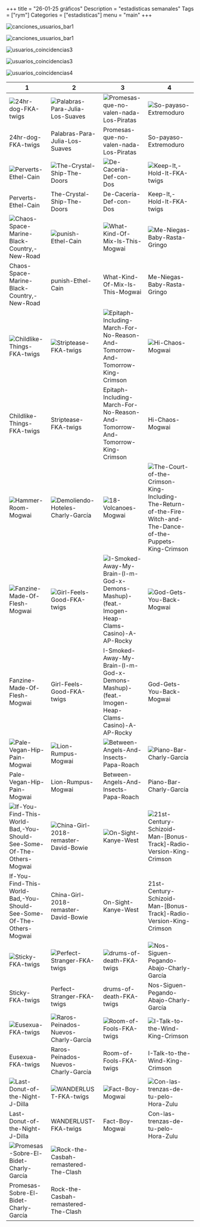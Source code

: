 +++
title = "26-01-25 gráficos"
Description = "estadisticas semanales"
Tags = ["rym"]
Categories = ["estadisticas"]
menu = "main"
+++
<!--more-->



![canciones_usuarios_bar1](/rym/graficos/26-01-25/canciones_usuarios_bar.png)


![canciones_usuarios_bar1](/graficos/26-01-25/canciones_usuarios_bar.png)

![usuarios_coincidencias3](graficos/26-01-25/usuarios_coincidencias_apiladas.png)


![usuarios_coincidencias3](/graficos/26-01-25/usuarios_coincidencias_apiladas.png)



![usuarios_coincidencias4](../graficos/26-01-25/usuarios_coincidencias_apiladas.png)



| 1 | 2 | 3 | 4 |
|---|---|---|---|
| ![24hr-dog-FKA-twigs](/graficos/26-01-25/24hr-dog-FKA-twigs.png) | ![Palabras-Para-Julia-Los-Suaves](/graficos/26-01-25/Palabras-Para-Julia-Los-Suaves.png) | ![Promesas-que-no-valen-nada-Los-Piratas](/graficos/26-01-25/Promesas-que-no-valen-nada-Los-Piratas.png) | ![So-payaso-Extremoduro](/graficos/26-01-25/So-payaso-Extremoduro.png) |
| 24hr-dog-FKA-twigs | Palabras-Para-Julia-Los-Suaves | Promesas-que-no-valen-nada-Los-Piratas | So-payaso-Extremoduro |
| ![Perverts-Ethel-Cain](/graficos/26-01-25/Perverts-Ethel-Cain.png) | ![The-Crystal-Ship-The-Doors](/graficos/26-01-25/The-Crystal-Ship-The-Doors.png) | ![De-Cacería-Def-con-Dos](/graficos/26-01-25/De-Cacería-Def-con-Dos.png) | ![Keep-It,-Hold-It-FKA-twigs](/graficos/26-01-25/Keep-It,-Hold-It-FKA-twigs.png) |
| Perverts-Ethel-Cain | The-Crystal-Ship-The-Doors | De-Cacería-Def-con-Dos | Keep-It,-Hold-It-FKA-twigs |
| ![Chaos-Space-Marine-Black-Country,-New-Road](/graficos/26-01-25/Chaos-Space-Marine-Black-Country,-New-Road.png) | ![punish-Ethel-Cain](/graficos/26-01-25/punish-Ethel-Cain.png) | ![What-Kind-Of-Mix-Is-This-Mogwai](/graficos/26-01-25/What-Kind-Of-Mix-Is-This-Mogwai.png) | ![Me-Niegas-Baby-Rasta-Gringo](/graficos/26-01-25/Me-Niegas-Baby-Rasta-Gringo.png) |
| Chaos-Space-Marine-Black-Country,-New-Road | punish-Ethel-Cain | What-Kind-Of-Mix-Is-This-Mogwai | Me-Niegas-Baby-Rasta-Gringo |
| ![Childlike-Things-FKA-twigs](/graficos/26-01-25/Childlike-Things-FKA-twigs.png) | ![Striptease-FKA-twigs](/graficos/26-01-25/Striptease-FKA-twigs.png) | ![Epitaph-Including-March-For-No-Reason-And-Tomorrow-And-Tomorrow-King-Crimson](/graficos/26-01-25/Epitaph-Including-March-For-No-Reason-And-Tomorrow-And-Tomorrow-King-Crimson.png) | ![Hi-Chaos-Mogwai](/graficos/26-01-25/Hi-Chaos-Mogwai.png) |
| Childlike-Things-FKA-twigs | Striptease-FKA-twigs | Epitaph-Including-March-For-No-Reason-And-Tomorrow-And-Tomorrow-King-Crimson | Hi-Chaos-Mogwai |
| ![Hammer-Room-Mogwai](/graficos/26-01-25/Hammer-Room-Mogwai.png) | ![Demoliendo-Hoteles-Charly-García](/graficos/26-01-25/Demoliendo-Hoteles-Charly-García.png) | ![18-Volcanoes-Mogwai](/graficos/26-01-25/18-Volcanoes-Mogwai.png) | ![The-Court-of-the-Crimson-King-Including-The-Return-of-the-Fire-Witch-and-The-Dance-of-the-Puppets-King-Crimson](/graficos/26-01-25/The-Court-of-the-Crimson-King-Including-The-Return-of-the-Fire-Witch-and-The-Dance-of-the-Puppets-King-Crimson.png) |
| ![Fanzine-Made-Of-Flesh-Mogwai](/graficos/26-01-25/Fanzine-Made-Of-Flesh-Mogwai.png) | ![Girl-Feels-Good-FKA-twigs](/graficos/26-01-25/Girl-Feels-Good-FKA-twigs.png) | ![I-Smoked-Away-My-Brain-(I-m-God-x-Demons-Mashup)-(feat.-Imogen-Heap-Clams-Casino)-A-AP-Rocky](/graficos/26-01-25/I-Smoked-Away-My-Brain-(I-m-God-x-Demons-Mashup)-(feat.-Imogen-Heap-Clams-Casino)-A-AP-Rocky.png) | ![God-Gets-You-Back-Mogwai](/graficos/26-01-25/God-Gets-You-Back-Mogwai.png) |
| Fanzine-Made-Of-Flesh-Mogwai | Girl-Feels-Good-FKA-twigs | I-Smoked-Away-My-Brain-(I-m-God-x-Demons-Mashup)-(feat.-Imogen-Heap-Clams-Casino)-A-AP-Rocky | God-Gets-You-Back-Mogwai |
| ![Pale-Vegan-Hip-Pain-Mogwai](/graficos/26-01-25/Pale-Vegan-Hip-Pain-Mogwai.png) | ![Lion-Rumpus-Mogwai](/graficos/26-01-25/Lion-Rumpus-Mogwai.png) | ![Between-Angels-And-Insects-Papa-Roach](/graficos/26-01-25/Between-Angels-And-Insects-Papa-Roach.png) | ![Piano-Bar-Charly-García](/graficos/26-01-25/Piano-Bar-Charly-García.png) |
| Pale-Vegan-Hip-Pain-Mogwai | Lion-Rumpus-Mogwai | Between-Angels-And-Insects-Papa-Roach | Piano-Bar-Charly-García |
| ![If-You-Find-This-World-Bad,-You-Should-See-Some-Of-The-Others-Mogwai](/graficos/26-01-25/If-You-Find-This-World-Bad,-You-Should-See-Some-Of-The-Others-Mogwai.png) | ![China-Girl-2018-remaster-David-Bowie](/graficos/26-01-25/China-Girl-2018-remaster-David-Bowie.png) | ![On-Sight-Kanye-West](/graficos/26-01-25/On-Sight-Kanye-West.png) | ![21st-Century-Schizoid-Man-[Bonus-Track]-Radio-Version-King-Crimson](/graficos/26-01-25/21st-Century-Schizoid-Man-[Bonus-Track]-Radio-Version-King-Crimson.png) |
| If-You-Find-This-World-Bad,-You-Should-See-Some-Of-The-Others-Mogwai | China-Girl-2018-remaster-David-Bowie | On-Sight-Kanye-West | 21st-Century-Schizoid-Man-[Bonus-Track]-Radio-Version-King-Crimson |
| ![Sticky-FKA-twigs](/graficos/26-01-25/Sticky-FKA-twigs.png) | ![Perfect-Stranger-FKA-twigs](/graficos/26-01-25/Perfect-Stranger-FKA-twigs.png) | ![drums-of-death-FKA-twigs](/graficos/26-01-25/drums-of-death-FKA-twigs.png) | ![Nos-Siguen-Pegando-Abajo-Charly-García](/graficos/26-01-25/Nos-Siguen-Pegando-Abajo-Charly-García.png) |
| Sticky-FKA-twigs | Perfect-Stranger-FKA-twigs | drums-of-death-FKA-twigs | Nos-Siguen-Pegando-Abajo-Charly-García |
| ![Eusexua-FKA-twigs](/graficos/26-01-25/Eusexua-FKA-twigs.png) | ![Raros-Peinados-Nuevos-Charly-García](/graficos/26-01-25/Raros-Peinados-Nuevos-Charly-García.png) | ![Room-of-Fools-FKA-twigs](/graficos/26-01-25/Room-of-Fools-FKA-twigs.png) | ![I-Talk-to-the-Wind-King-Crimson](/graficos/26-01-25/I-Talk-to-the-Wind-King-Crimson.png) |
| Eusexua-FKA-twigs | Raros-Peinados-Nuevos-Charly-García | Room-of-Fools-FKA-twigs | I-Talk-to-the-Wind-King-Crimson |
| ![Last-Donut-of-the-Night-J-Dilla](/graficos/26-01-25/Last-Donut-of-the-Night-J-Dilla.png) | ![WANDERLUST-FKA-twigs](/graficos/26-01-25/WANDERLUST-FKA-twigs.png) | ![Fact-Boy-Mogwai](/graficos/26-01-25/Fact-Boy-Mogwai.png) | ![Con-las-trenzas-de-tu-pelo-Hora-Zulu](/graficos/26-01-25/Con-las-trenzas-de-tu-pelo-Hora-Zulu.png) |
| Last-Donut-of-the-Night-J-Dilla | WANDERLUST-FKA-twigs | Fact-Boy-Mogwai | Con-las-trenzas-de-tu-pelo-Hora-Zulu |
| ![Promesas-Sobre-El-Bidet-Charly-García](/graficos/26-01-25/Promesas-Sobre-El-Bidet-Charly-García.png) | ![Rock-the-Casbah-remastered-The-Clash](/graficos/26-01-25/Rock-the-Casbah-remastered-The-Clash.png) |   |   |
| Promesas-Sobre-El-Bidet-Charly-García | Rock-the-Casbah-remastered-The-Clash |   |   |
